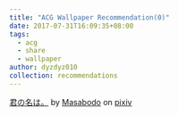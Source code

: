 ```yaml
---
title: "ACG Wallpaper Recommendation(0)"
date: 2017-07-31T16:09:35+08:00
tags:
  - acg
  - share
  - wallpaper
author: dyzdyz010
collection: recommendations
---
```


<script src="https://source.pixiv.net/source/embed.js" data-id="58991926_d5683fc24174ac94ab41e473fa2c8cf2" data-size="large" data-border="off" charset="utf-8"></script>
<noscript>
<p>
<a href="https://www.pixiv.net/member_illust.php?mode=medium&amp;illust_id=58991926" target="_blank">君の名は。</a> 
by 
<a href="https://www.pixiv.net/member.php?id=3014645" target="_blank">Masabodo</a>
 on 
 <a href="https://www.pixiv.net/" target="_blank">pixiv</a>
 </p>
 </noscript>